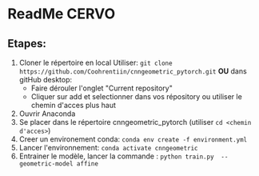 # ReadMe CERVO

## Etapes:
1. Cloner le répertoire en local 
    Utiliser: ```git clone https://github.com/Coohrentiin/cnngeometric_pytorch.git```
    **OU** dans gitHub desktop: 
    - Faire dérouler l'onglet "Current repository"
    - Cliquer sur add et selectionner dans vos répository ou utiliser le chemin d'acces plus haut
2. Ouvrir Anaconda
3. Se placer dans le répertoire cnngeometric_pytorch (utiliser ```cd <chemin d'acces>```)
4. Creer un environement conda: ```conda env create -f environment.yml```
5. Lancer l'environnement: ```conda activate cnngeometric```
6. Entrainer le modèle, lancer la commande : ```python train.py  --geometric-model affine```